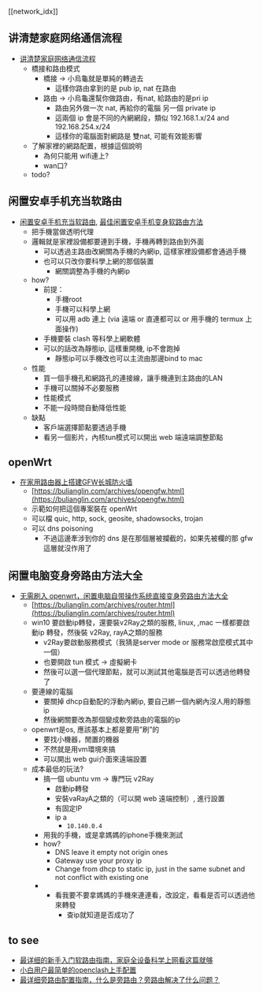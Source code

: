 [[network_idx]]

## 讲清楚家庭网络通信流程
- [讲清楚家庭网络通信流程](https://www.youtube.com/watch?v=P38FmPAq09E&t=1s)
    - 橋接和路由模式
        - 橋接 → 小烏龜就是單純的轉過去
            - 這樣你路由拿到的是 pub ip, nat 在路由
        - 路由 → 小烏龜還幫你做路由，有nat, 給路由的是pri ip
            - 路由另外做一次 nat, 再給你的電腦 另一個 private ip
            - 這兩個 ip 會是不同的內網網段，類似 192.168.1.x/24 and 192.168.254.x/24
            - 這樣你的電腦面對網路是 雙nat, 可能有效能影響
    - 了解家裡的網路配置，根據這個說明
        - 為何只能用 wifi連上?
        - wan口?
    - todo?


## 闲置安卓手机充当软路由
- [闲置安卓手机充当软路由](https://www.youtube.com/watch?v=r6nXCgYkXTQ), [最佳闲置安卓手机变身软路由方法](https://www.youtube.com/watch?v=oRyjX44Bxw4)
    - 把手機當做透明代理
    - 邏輯就是家裡設備都要連到手機，手機再轉到路由到外面
        - 可以透過主路由改網關為手機的內網ip, 這樣家裡設備都會通過手機
        - 也可以只改你要科學上網的那個裝置
            - 網關調整為手機的內網ip
    - how?
        - 前提：
            - 手機root
            - 手機可以科學上網
            - 可以用 adb 連上 (via 遠端 or 直連都可以 or 用手機的 termux 上面操作)
        - 手機要裝 clash 等科學上網軟體
        - 可以的話改為靜態ip, 這樣重開機, ip不會跑掉
            - 靜態ip可以手機改也可以主流由那邊bind to mac
    - 性能
        - 買一個手機孔和網路孔的連接線，讓手機連到主路由的LAN
        - 手機可以關掉不必要服務
        - 性能模式
        - 不能一段時間自動降低性能
    - 缺點
        - 客戶端選擇節點要透過手機
        - 看另一個影片，內核tun模式可以開出 web 端遠端調整節點



## openWrt
- [在家用路由器上搭建GFW长城防火墙](https://www.youtube.com/watch?v=i4LPftFq1qA)
    - [https://bulianglin.com/archives/opengfw.html](https://bulianglin.com/archives/opengfw.html)
    - 示範如何把這個專案裝在 openWrt
    - 可以檔 quic, http, sock, geosite, shadowsocks, trojan
    - 可以 dns poisoning
        - 不過這邊牽涉到你的 dns 是在那個層被攔截的，如果先被欄的那 gfw這層就沒作用了



## 闲置电脑变身旁路由方法大全
- [无需刷入 openwrt，闲置电脑自带操作系统直接变身旁路由方法大全](https://www.youtube.com/watch?v=ra83O7uLVUg)
    - [https://bulianglin.com/archives/router.html](https://bulianglin.com/archives/router.html)
    - win10 要啟動ip轉發，還要裝v2Ray之類的服務, linux, ,mac 一樣都要啟動ip 轉發，然後裝 v2Ray, rayA之類的服務
        - v2Ray要啟動服務模式（我猜是server mode or 服務常啟麼模式其中一個）
        - 也要開啟 tun 模式 →  虛擬網卡
        - 然後可以選一個代理節點，就可以測試其他電腦是否可以透過他轉發了
    - 要連線的電腦
        - 要關掉 dhcp自動配的浮動內網ip, 要自己綁一個內網內沒人用的靜態ip
        - 然後網關要改為那個變成軟旁路由的電腦的ip
    - openwrt是os, 應該基本上都是要用”刷”的
        - 要找小機器，閒置的機器
        - 不然就是用vm環境來搞
        - 可以開出 web gui介面來遠端設置
    - 成本最低的玩法?
        - 搞一個 ubuntu vm → 專門玩 v2Ray
            - 啟動ip轉發
            - 安裝vaRayA之類的（可以開 web 遠端控制）, 進行設置
            - 有固定IP
            - ip a
                - `10.140.0.4`
        - 用我的手機，或是拿媽媽的iphone手機來測試
        - how?
            - DNS leave it empty not origin ones
            - Gateway use your proxy ip
            - Change from dhcp to static ip, just in the same subnet and not conflict with existing one
        - - 看我要不要拿媽媽的手機來連連看，改設定，看看是否可以透過他來轉發
            - 查ip就知道是否成功了


## to see
- [最详细的新手入门软路由指南，家庭全设备科学上网看这篇就够](https://www.youtube.com/watch?v=JfSJmPFiL_s&list=PL5TbbtexT8T293fBi4i5MOf4OjdLQ3hUa&index=2)
- [小白用户最简单的openclash上手配置](https://www.youtube.com/watch?v=s84CWgKus4U&list=PL5TbbtexT8T293fBi4i5MOf4OjdLQ3hUa&index=5)
- [最详细旁路由配置指南，什么是旁路由？旁路由解决了什么问题？](https://www.youtube.com/watch?v=cFOob3djiOA&list=PL5TbbtexT8T293fBi4i5MOf4OjdLQ3hUa&index=3)
    